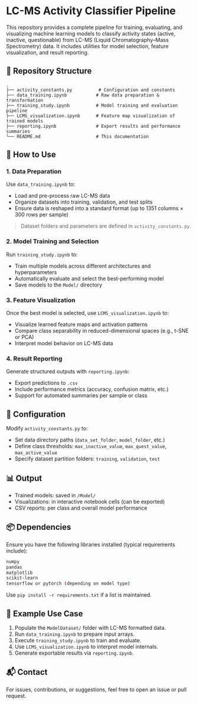 
# LC-MS Activity Classifier Pipeline

This repository provides a complete pipeline for training, evaluating, and visualizing machine learning models to classify activity states (active, inactive, questionable) from LC-MS (Liquid Chromatography–Mass Spectrometry) data. It includes utilities for model selection, feature visualization, and result reporting.

## 📁 Repository Structure

```
.
├── activity_constants.py          # Configuration and constants
├── data_training.ipynb           # Raw data preparation & transformation
├── training_study.ipynb          # Model training and evaluation pipeline
├── LCMS_visualization.ipynb      # Feature map visualization of trained models
├── reporting.ipynb               # Export results and performance summaries
└── README.md                     # This documentation
```

## 🚀 How to Use

### 1. **Data Preparation**
Use `data_training.ipynb` to:
- Load and pre-process raw LC-MS data
- Organize datasets into training, validation, and test splits
- Ensure data is reshaped into a standard format (up to 1351 columns × 300 rows per sample)

> Dataset folders and parameters are defined in `activity_constants.py`.

### 2. **Model Training and Selection**
Run `training_study.ipynb` to:
- Train multiple models across different architectures and hyperparameters
- Automatically evaluate and select the best-performing model
- Save models to the `Model/` directory

### 3. **Feature Visualization**
Once the best model is selected, use `LCMS_visualization.ipynb` to:
- Visualize learned feature maps and activation patterns
- Compare class separability in reduced-dimensional spaces (e.g., t-SNE or PCA)
- Interpret model behavior on LC-MS data

### 4. **Result Reporting**
Generate structured outputs with `reporting.ipynb`:
- Export predictions to `.csv`
- Include performance metrics (accuracy, confusion matrix, etc.)
- Support for automated summaries per sample or class

## 🔧 Configuration

Modify `activity_constants.py` to:
- Set data directory paths (`data_set_folder`, `model_folder`, etc.)
- Define class thresholds: `max_inactive_value`, `max_quest_value`, `max_active_value`
- Specify dataset partition folders: `training`, `validation`, `test`

## 📊 Output

- Trained models: saved in `/Model/`
- Visualizations: in interactive notebook cells (can be exported)
- CSV reports: per class and overall model performance

## 📦 Dependencies

Ensure you have the following libraries installed (typical requirements include):
```bash
numpy
pandas
matplotlib
scikit-learn
tensorflow or pytorch (depending on model type)
```

Use `pip install -r requirements.txt` if a list is maintained.

## 🧪 Example Use Case

1. Populate the `ModelDataset/` folder with LC-MS formatted data.
2. Run `data_training.ipynb` to prepare input arrays.
3. Execute `training_study.ipynb` to train and evaluate.
4. Use `LCMS_visualization.ipynb` to interpret model internals.
5. Generate exportable results via `reporting.ipynb`.

## 📬 Contact

For issues, contributions, or suggestions, feel free to open an issue or pull request.
